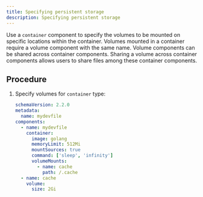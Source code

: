 ```yaml
---
title: Specifying persistent storage
description: Specifying persistent storage
---
```


Use a `container` component to specify the volumes to be mounted on
specific locations within the container. Volumes mounted in a container
require a volume component with the same name. Volume components can be
shared across container components. Sharing a volume across container
components allows users to share files among these container components.

## Procedure

1. Specify volumes for `container` type:

    ```yaml {% title="Specifying volumes for container type" filename="devfile.yaml" %}
    schemaVersion: 2.2.0
    metadata:
      name: mydevfile
    components:
      - name: mydevfile
        container:
          image: golang
          memoryLimit: 512Mi
          mountSources: true
          command: ['sleep', 'infinity']
          volumeMounts:
            - name: cache
              path: /.cache
      - name: cache
        volume:
          size: 2Gi
    ```
